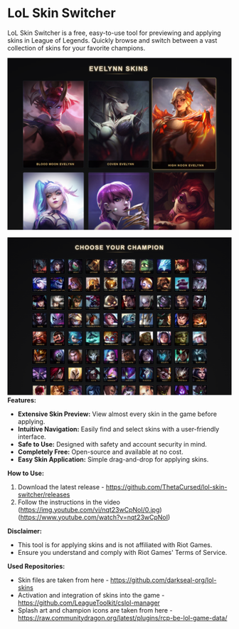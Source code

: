 # LoL Skin Switcher

LoL Skin Switcher is a free, easy-to-use tool for previewing and applying skins in League of Legends. Quickly browse and switch between a vast collection of skins for your favorite champions.

![](img/2.png)

![](img/1.png)
**Features:**

*   **Extensive Skin Preview:** View almost every skin in the game before applying.
*   **Intuitive Navigation:** Easily find and select skins with a user-friendly interface.
*   **Safe to Use:** Designed with safety and account security in mind.
*   **Completely Free:** Open-source and available at no cost.
*   **Easy Skin Application:** Simple drag-and-drop for applying skins.

**How to Use:**

1.  Download the latest release - https://github.com/ThetaCursed/lol-skin-switcher/releases
2.  Follow the instructions in the video
(https://img.youtube.com/vi/nqt23wCpNoI/0.jpg)(https://www.youtube.com/watch?v=nqt23wCpNoI)

**Disclaimer:**

*   This tool is for applying skins and is not affiliated with Riot Games.
*   Ensure you understand and comply with Riot Games' Terms of Service.

**Used Repositories:**

*   Skin files are taken from here - https://github.com/darkseal-org/lol-skins
*   Activation and integration of skins into the game - https://github.com/LeagueToolkit/cslol-manager
*   Splash art and champion icons are taken from here - https://raw.communitydragon.org/latest/plugins/rcp-be-lol-game-data/
